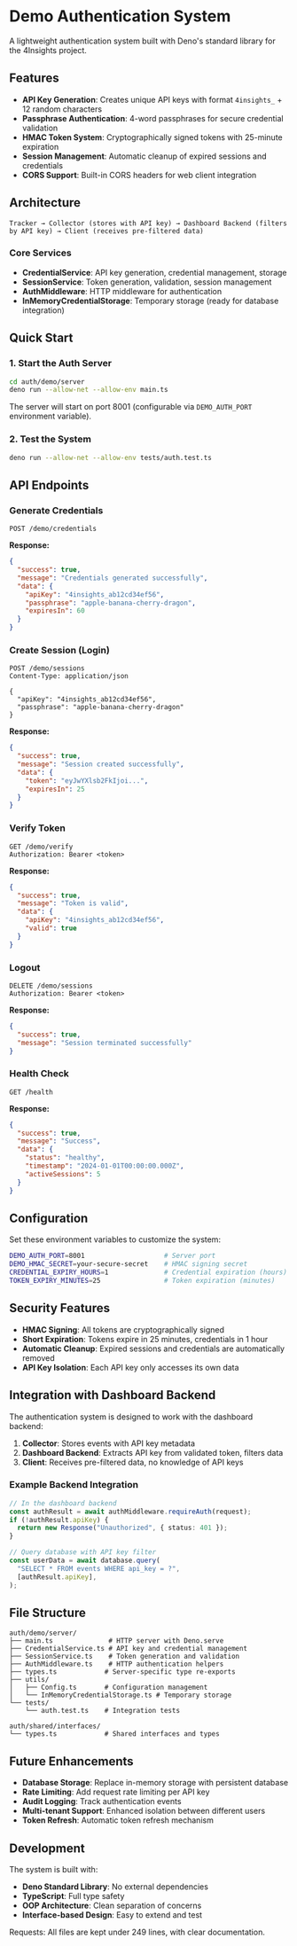 # Demo Authentication System

A lightweight authentication system built with Deno's standard library for the
4Insights project.

## Features

- **API Key Generation**: Creates unique API keys with format `4insights_` + 12
  random characters
- **Passphrase Authentication**: 4-word passphrases for secure credential
  validation
- **HMAC Token System**: Cryptographically signed tokens with 25-minute
  expiration
- **Session Management**: Automatic cleanup of expired sessions and credentials
- **CORS Support**: Built-in CORS headers for web client integration

## Architecture

```
Tracker → Collector (stores with API key) → Dashboard Backend (filters by API key) → Client (receives pre-filtered data)
```

### Core Services

- **CredentialService**: API key generation, credential management, storage
- **SessionService**: Token generation, validation, session management
- **AuthMiddleware**: HTTP middleware for authentication
- **InMemoryCredentialStorage**: Temporary storage (ready for database
  integration)

## Quick Start

### 1. Start the Auth Server

```bash
cd auth/demo/server
deno run --allow-net --allow-env main.ts
```

The server will start on port 8001 (configurable via `DEMO_AUTH_PORT`
environment variable).

### 2. Test the System

```bash
deno run --allow-net --allow-env tests/auth.test.ts
```

## API Endpoints

### Generate Credentials

```http
POST /demo/credentials
```

**Response:**

```json
{
  "success": true,
  "message": "Credentials generated successfully",
  "data": {
    "apiKey": "4insights_ab12cd34ef56",
    "passphrase": "apple-banana-cherry-dragon",
    "expiresIn": 60
  }
}
```

### Create Session (Login)

```http
POST /demo/sessions
Content-Type: application/json

{
  "apiKey": "4insights_ab12cd34ef56",
  "passphrase": "apple-banana-cherry-dragon"
}
```

**Response:**

```json
{
  "success": true,
  "message": "Session created successfully",
  "data": {
    "token": "eyJwYXlsb2FkIjoi...",
    "expiresIn": 25
  }
}
```

### Verify Token

```http
GET /demo/verify
Authorization: Bearer <token>
```

**Response:**

```json
{
  "success": true,
  "message": "Token is valid",
  "data": {
    "apiKey": "4insights_ab12cd34ef56",
    "valid": true
  }
}
```

### Logout

```http
DELETE /demo/sessions
Authorization: Bearer <token>
```

**Response:**

```json
{
  "success": true,
  "message": "Session terminated successfully"
}
```

### Health Check

```http
GET /health
```

**Response:**

```json
{
  "success": true,
  "message": "Success",
  "data": {
    "status": "healthy",
    "timestamp": "2024-01-01T00:00:00.000Z",
    "activeSessions": 5
  }
}
```

## Configuration

Set these environment variables to customize the system:

```bash
DEMO_AUTH_PORT=8001                    # Server port
DEMO_HMAC_SECRET=your-secure-secret    # HMAC signing secret
CREDENTIAL_EXPIRY_HOURS=1              # Credential expiration (hours)
TOKEN_EXPIRY_MINUTES=25                # Token expiration (minutes)
```

## Security Features

- **HMAC Signing**: All tokens are cryptographically signed
- **Short Expiration**: Tokens expire in 25 minutes, credentials in 1 hour
- **Automatic Cleanup**: Expired sessions and credentials are automatically
  removed
- **API Key Isolation**: Each API key only accesses its own data

## Integration with Dashboard Backend

The authentication system is designed to work with the dashboard backend:

1. **Collector**: Stores events with API key metadata
2. **Dashboard Backend**: Extracts API key from validated token, filters data
3. **Client**: Receives pre-filtered data, no knowledge of API keys

### Example Backend Integration

```typescript
// In the dashboard backend
const authResult = await authMiddleware.requireAuth(request);
if (!authResult.apiKey) {
  return new Response("Unauthorized", { status: 401 });
}

// Query database with API key filter
const userData = await database.query(
  "SELECT * FROM events WHERE api_key = ?",
  [authResult.apiKey],
);
```

## File Structure

```
auth/demo/server/
├── main.ts              # HTTP server with Deno.serve
├── CredentialService.ts # API key and credential management
├── SessionService.ts    # Token generation and validation
├── AuthMiddleware.ts    # HTTP authentication helpers
├── types.ts            # Server-specific type re-exports
├── utils/
│   ├── Config.ts       # Configuration management
│   └── InMemoryCredentialStorage.ts # Temporary storage
└── tests/
    └── auth.test.ts    # Integration tests

auth/shared/interfaces/
└── types.ts            # Shared interfaces and types
```

## Future Enhancements

- **Database Storage**: Replace in-memory storage with persistent database
- **Rate Limiting**: Add request rate limiting per API key
- **Audit Logging**: Track authentication events
- **Multi-tenant Support**: Enhanced isolation between different users
- **Token Refresh**: Automatic token refresh mechanism

## Development

The system is built with:

- **Deno Standard Library**: No external dependencies
- **TypeScript**: Full type safety
- **OOP Architecture**: Clean separation of concerns
- **Interface-based Design**: Easy to extend and test

Requests: All files are kept under 249 lines, with clear documentation.
